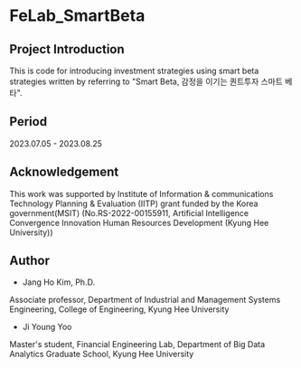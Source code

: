 # FeLab_SmartBeta

## Project Introduction
This is code for introducing investment strategies using smart beta strategies written by referring to "Smart Beta, 감정을 이기는 퀀트투자 스마트 베타".
<br>

## Period
2023.07.05 - 2023.08.25
<br>

## Acknowledgement
This work was supported by Institute of Information & communications Technology Planning & Evaluation (IITP) grant funded by the Korea government(MSIT) 
(No.RS-2022-00155911, Artificial Intelligence Convergence Innovation Human Resources Development (Kyung Hee University))
<br>

## Author
* Jang Ho Kim, Ph.D.
  
Associate professor, Department of Industrial and Management Systems Engineering, College of Engineering, Kyung Hee University

* Ji Young Yoo
  
Master's student, Financial Engineering Lab, Department of Big Data Analytics Graduate School,  Kyung Hee University
